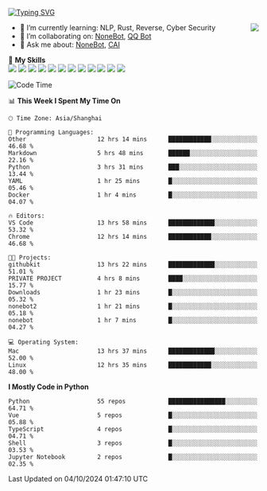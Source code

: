 [![Typing SVG](https://readme-typing-svg.herokuapp.com?size=25&duration=2500&color=8C43EA&vCenter=true&width=200&height=40&lines=Hi+there+%F0%9F%91%8B%F0%9F%8F%BB;I'm+yanyongyu)](https://git.io/typing-svg)

<a href="#">
  <img align="right" src="https://github-readme-stats.vercel.app/api?username=yanyongyu&count_private=true&show_icons=true&bg_color=15,f2f7fd,E0EAFC" />
</a>

- 🌱 I’m currently learning: NLP, Rust, Reverse, Cyber Security
- 👯 I’m collaborating on: [NoneBot](https://github.com/nonebot), [QQ Bot](https://github.com/Mrs4s/go-cqhttp)
- 💬 Ask me about: [NoneBot](https://github.com/nonebot), [CAI](https://github.com/cscs181/CAI)

🌟 **My Skills**  
![](https://img.shields.io/badge/-Python-3e74a2?style=flat-square&logo=Python&logoColor=fff)
![](https://img.shields.io/badge/-TypeScript-3178C6?style=flat-square&logo=TypeScript&logoColor=fff)
![](https://img.shields.io/badge/-Vue-4fc08d?style=flat-square&logo=Vue.js&logoColor=fff)
![](https://img.shields.io/badge/-React-2d98ce?style=flat-square&logo=React&logoColor=fff)
![](https://img.shields.io/badge/-FastAPI-009688?style=flat-square&logo=FastAPI&logoColor=fff)
![](https://img.shields.io/badge/-Linux-000000?style=flat-square&logo=Linux&logoColor=fff)
![](https://img.shields.io/badge/-Docker-2496ED?style=flat-square&logo=Docker&logoColor=fff)
![](https://img.shields.io/badge/-Kubernetes-326CE5?style=flat-square&logo=Kubernetes&logoColor=fff)
![](https://img.shields.io/badge/-GitHub%20Actions-2088FF?style=flat-square&logo=GitHubActions&logoColor=fff)
![](https://img.shields.io/badge/-PostgreSQL-4169E1?style=flat-square&logo=PostgreSQL&logoColor=fff)
![](https://img.shields.io/badge/-Redis-DC382D?style=flat-square&logo=Redis&logoColor=fff)
![](https://img.shields.io/badge/-MongoDB-47A248?style=flat-square&logo=MongoDB&logoColor=fff)

<!--START_SECTION:waka-->
![Code Time](http://img.shields.io/badge/Code%20Time-6%2C734%20hrs%2050%20mins-blue)

📊 **This Week I Spent My Time On** 

```text
🕑︎ Time Zone: Asia/Shanghai

💬 Programming Languages: 
Other                    12 hrs 14 mins      ████████████░░░░░░░░░░░░░   46.68 % 
Markdown                 5 hrs 48 mins       ██████░░░░░░░░░░░░░░░░░░░   22.16 % 
Python                   3 hrs 31 mins       ███░░░░░░░░░░░░░░░░░░░░░░   13.44 % 
YAML                     1 hr 25 mins        █░░░░░░░░░░░░░░░░░░░░░░░░   05.46 % 
Docker                   1 hr 4 mins         █░░░░░░░░░░░░░░░░░░░░░░░░   04.07 % 

🔥 Editors: 
VS Code                  13 hrs 58 mins      █████████████░░░░░░░░░░░░   53.32 % 
Chrome                   12 hrs 14 mins      ████████████░░░░░░░░░░░░░   46.68 % 

🐱‍💻 Projects: 
githubkit                13 hrs 22 mins      █████████████░░░░░░░░░░░░   51.01 % 
PRIVATE PROJECT          4 hrs 8 mins        ████░░░░░░░░░░░░░░░░░░░░░   15.77 % 
Downloads                1 hr 23 mins        █░░░░░░░░░░░░░░░░░░░░░░░░   05.32 % 
nonebot2                 1 hr 21 mins        █░░░░░░░░░░░░░░░░░░░░░░░░   05.18 % 
nonebot                  1 hr 7 mins         █░░░░░░░░░░░░░░░░░░░░░░░░   04.27 % 

💻 Operating System: 
Mac                      13 hrs 37 mins      █████████████░░░░░░░░░░░░   52.00 % 
Linux                    12 hrs 35 mins      ████████████░░░░░░░░░░░░░   48.00 % 
```

**I Mostly Code in Python** 

```text
Python                   55 repos            ████████████████░░░░░░░░░   64.71 % 
Vue                      5 repos             █░░░░░░░░░░░░░░░░░░░░░░░░   05.88 % 
TypeScript               4 repos             █░░░░░░░░░░░░░░░░░░░░░░░░   04.71 % 
Shell                    3 repos             █░░░░░░░░░░░░░░░░░░░░░░░░   03.53 % 
Jupyter Notebook         2 repos             █░░░░░░░░░░░░░░░░░░░░░░░░   02.35 % 
```




 Last Updated on 04/10/2024 01:47:10 UTC
<!--END_SECTION:waka-->
